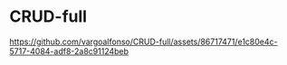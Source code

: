 # CRUD-full

https://github.com/vargoalfonso/CRUD-full/assets/86717471/e1c80e4c-5717-4084-adf8-2a8c91124beb

